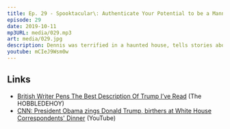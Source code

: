 ```yaml
---
title: Ep. 29 - Spooktacular\: Authenticate Your Potential to be a Mannequin
episode: 29
date: 2019-10-11
mp3URL: media/029.mp3
art: media/029.jpg
description: Dennis was terrified in a haunted house, tells stories about working at haunted houses, and Erik reads a fantastically scathing description of Trump.
youtube: mCIeJ9Wsm0w
---
```


## Links

- [British Writer Pens The Best Description Of Trump I’ve Read](https://thehobbledehoy.com/2019/03/08/british-writer-pens-the-best-description-of-trump-ive-read/) (The HOBBLEDEHOY)
- [CNN: President Obama zings Donald Trump, birthers at White House Correspondents' Dinner](https://www.youtube.com/watch?v=zeGpLg0b3DE) (YouTube)
